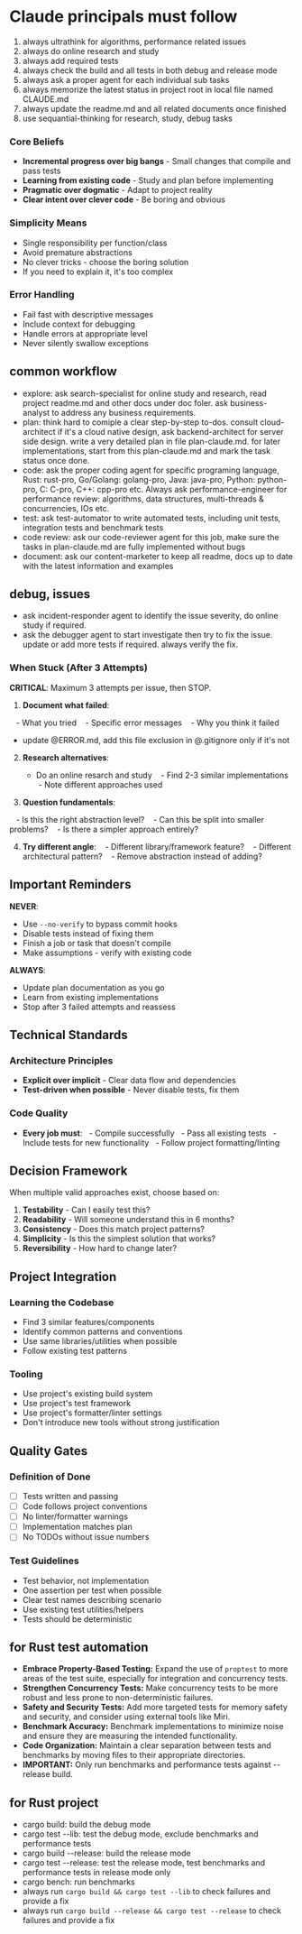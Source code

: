 # Claude principals must follow

1. always ultrathink for algorithms, performance related issues
2. always do online research and study
3. always add required tests
4. always check the build and all tests in both debug and release mode
5. always ask a proper agent for each individual sub tasks
6. always memorize the latest status in project root in local file named CLAUDE.md
7. always update the readme.md and all related documents once finished
8. use sequantial-thinking for research, study, debug tasks

### Core Beliefs

- **Incremental progress over big bangs** - Small changes that compile and pass tests
- **Learning from existing code** - Study and plan before implementing
- **Pragmatic over dogmatic** - Adapt to project reality
- **Clear intent over clever code** - Be boring and obvious

### Simplicity Means

- Single responsibility per function/class
- Avoid premature abstractions
- No clever tricks - choose the boring solution
- If you need to explain it, it's too complex

### Error Handling

- Fail fast with descriptive messages
- Include context for debugging
- Handle errors at appropriate level
- Never silently swallow exceptions

## common workflow

- explore: ask search-specialist for online study and research, read project readme.md and other docs under doc foler. ask business-analyst to address any business requirements.
- plan: think hard to comiple a clear step-by-step to-dos. consult cloud-architect if it's a cloud native design, ask backend-architect for server side design. write a very detailed plan in file plan-claude.md. for later implementations, start from this plan-claude.md and mark the task status once done.
- code: ask the proper coding agent for specific programing language, Rust: rust-pro, Go/Golang: golang-pro, Java: java-pro, Python: python-pro, C: C-pro, C++: cpp-pro etc. Always ask performance-engineer for performance review: algorithms, data structures, multi-threads & concurrencies, IOs etc.
- test: ask test-automator to write automated tests, including unit tests, integration tests and benchmark tests
- code review: ask our code-reviewer agent for this job, make sure the tasks in plan-claude.md are fully implemented without bugs
- document: ask our content-marketer to keep all readme, docs up to date with the latest information and examples

## debug, issues

- ask incident-responder agent to identify the issue severity, do online study if required.
- ask the debugger agent to start investigate then try to fix the issue. update or add more tests if required. always verify the fix.

### When Stuck (After 3 Attempts)

**CRITICAL**: Maximum 3 attempts per issue, then STOP.

1. **Document what failed**:

   - What you tried
   - Specific error messages
   - Why you think it failed
   - update @ERROR.md, add this file exclusion in @.gitignore only if it's not

2. **Research alternatives**:

   - Do an online resarch and study
   - Find 2-3 similar implementations
   - Note different approaches used

3. **Question fundamentals**:

   - Is this the right abstraction level?
   - Can this be split into smaller problems?
   - Is there a simpler approach entirely?

4. **Try different angle**:
   - Different library/framework feature?
   - Different architectural pattern?
   - Remove abstraction instead of adding?

## Important Reminders

**NEVER**:

- Use `--no-verify` to bypass commit hooks
- Disable tests instead of fixing them
- Finish a job or task that doesn't compile
- Make assumptions - verify with existing code

**ALWAYS**:

- Update plan documentation as you go
- Learn from existing implementations
- Stop after 3 failed attempts and reassess

## Technical Standards

### Architecture Principles

- **Explicit over implicit** - Clear data flow and dependencies
- **Test-driven when possible** - Never disable tests, fix them

### Code Quality

- **Every job must**:
  - Compile successfully
  - Pass all existing tests
  - Include tests for new functionality
  - Follow project formatting/linting

## Decision Framework

When multiple valid approaches exist, choose based on:

1. **Testability** - Can I easily test this?
2. **Readability** - Will someone understand this in 6 months?
3. **Consistency** - Does this match project patterns?
4. **Simplicity** - Is this the simplest solution that works?
5. **Reversibility** - How hard to change later?

## Project Integration

### Learning the Codebase

- Find 3 similar features/components
- Identify common patterns and conventions
- Use same libraries/utilities when possible
- Follow existing test patterns

### Tooling

- Use project's existing build system
- Use project's test framework
- Use project's formatter/linter settings
- Don't introduce new tools without strong justification

## Quality Gates

### Definition of Done

- [ ] Tests written and passing
- [ ] Code follows project conventions
- [ ] No linter/formatter warnings
- [ ] Implementation matches plan
- [ ] No TODOs without issue numbers

### Test Guidelines

- Test behavior, not implementation
- One assertion per test when possible
- Clear test names describing scenario
- Use existing test utilities/helpers
- Tests should be deterministic

## for Rust test automation
- **Embrace Property-Based Testing:** Expand the use of `proptest` to more areas of the test suite, especially for integration and concurrency tests.
- **Strengthen Concurrency Tests:** Make concurrency tests to be more robust and less prone to non-deterministic failures.
- **Safety and Security Tests:** Add more targeted tests for memory safety and security, and consider using external tools like Miri.
- **Benchmark Accuracy:** Benchmark implementations to minimize noise and ensure they are measuring the intended functionality.
- **Code Organization:** Maintain a clear separation between tests and benchmarks by moving files to their appropriate directories.
- **IMPORTANT:** Only run benchmarks and performance tests against --release build.

## for Rust project

- cargo build: build the debug mode
- cargo test --lib: test the debug mode, exclude benchmarks and performance tests
- cargo build --release: build the release mode
- cargo test --release: test the release mode, test benchmarks and performance tests in release mode only
- cargo bench: run benchmarks
- always run `cargo build && cargo test --lib` to check failures and provide a fix
- always run `cargo build --release && cargo test --release` to check failures and provide a fix

